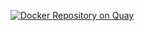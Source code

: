 [![Docker Repository on Quay](https://quay.io/repository/klowner/comicstreamer/status "Docker Repository on Quay")](https://quay.io/repository/klowner/comicstreamer)

